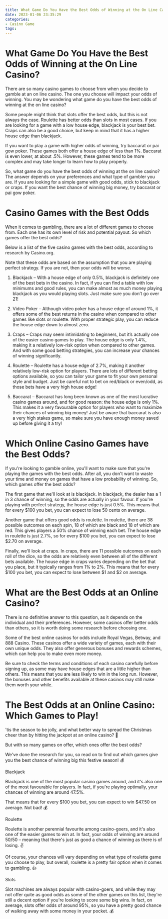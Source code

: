 ```yaml
---
title: What Game Do You Have the Best Odds of Winning at the On Line Casino
date: 2023-01-06 23:35:29
categories:
- Casino Game
tags:
---
```



#  What Game Do You Have the Best Odds of Winning at the On Line Casino?

There are so many casino games to choose from when you decide to gamble at an on line casino. The one you choose will impact your odds of winning. You may be wondering what game do you have the best odds of winning at the on line casino?

Some people might think that slots offer the best odds, but this is not always the case. Roulette has better odds than slots in most cases. If you are looking for a game with a low house edge, blackjack is your best bet. Craps can also be a good choice, but keep in mind that it has a higher house edge than blackjack.

If you want to play a game with higher odds of winning, try baccarat or pai gow poker. These games both offer a house edge of less than 1%. Baccarat is even lower, at about .5%. However, these games tend to be more complex and may take longer to learn how to play properly.

So, what game do you have the best odds of winning at the on line casino? The answer depends on your preferences and what type of gambler you are. If you are looking for a simple game with good odds, stick to blackjack or craps. If you want the best chance of winning big money, try baccarat or pai gow poker.

#  Casino Games with the Best Odds

When it comes to gambling, there are a lot of different games to choose from. Each one has its own level of risk and potential payout. So which games offer the best odds?

Below is a list of the five casino games with the best odds, according to research by Casino.org.

Note that these odds are based on the assumption that you are playing perfect strategy. If you are not, then your odds will be worse.

1. Blackjack – With a house edge of only 0.5%, blackjack is definitely one of the best bets in the casino. In fact, if you can find a table with low minimums and good rules, you can make almost as much money playing blackjack as you would playing slots. Just make sure you don’t go over 21!

2. Video Poker – Although video poker has a house edge of around 1%, it offers some of the best returns in the casino when compared to other games like slots or roulette. With proper strategic play, you can reduce the house edge down to almost zero.

3. Craps – Craps may seem intimidating to beginners, but it’s actually one of the easier casino games to play. The house edge is only 1.4%, making it a relatively low-risk option when compared to other games. And with some good betting strategies, you can increase your chances of winning significantly.

4. Roulette – Roulette has a house edge of 2.7%, making it another relatively low-risk option for players. There are lots of different betting options available, so you can tailor your game to fit your own personal style and budget. Just be careful not to bet on red/black or even/odd, as those bets have a very high house edge!

5. Baccarat – Baccarat has long been known as one of the most lucrative casino games around, and for good reason: the house edge is only 1%. This makes it a very favourable option for players who want to maximize their chances of winning big money! Just be aware that baccarat is also a very high stakes game, so make sure you have enough money saved up before giving it a try!

#  Which Online Casino Games have the Best Odds?

If you're looking to gamble online, you'll want to make sure that you're playing the games with the best odds. After all, you don't want to waste your time and money on games that have a low probability of winning. So, which games offer the best odds?

The first game that we'll look at is blackjack. In blackjack, the dealer has a 1 in 3 chance of winning, so the odds are actually in your favour. If you're playing with perfect strategy, the house edge is just 0.5%. This means that for every $100 you bet, you can expect to lose 50 cents on average.

Another game that offers good odds is roulette. In roulette, there are 38 possible outcomes on each spin, 18 of which are black and 18 of which are red. This gives players a 50% chance of winning each bet. The house edge in roulette is just 2.7%, so for every $100 you bet, you can expect to lose $2.70 on average.

Finally, we'll look at craps. In craps, there are 11 possible outcomes on each roll of the dice, so the odds are relatively even between all of the different bets available. The house edge in craps varies depending on the bet that you place, but it typically ranges from 1% to 2%. This means that for every $100 you bet, you can expect to lose between $1 and $2 on average.

#  What are the Best Odds at an Online Casino?

There is no definitive answer to this question, as it depends on the individual and their preferences. However, some casinos offer better odds than others, so it is worth doing some research before choosing one.

Some of the best online casinos for odds include Royal Vegas, Betway, and 888 Casino. These casinos offer a wide variety of games, each with their own unique odds. They also offer generous bonuses and rewards schemes, which can help you to make even more money.

Be sure to check the terms and conditions of each casino carefully before signing up, as some may have house edges that are a little higher than others. This means that you are less likely to win in the long run. However, the bonuses and other benefits available at these casinos may still make them worth your while.

#  The Best Odds at an Online Casino: Which Games to Play!
'tis the season to be jolly, and what better way to spread the Christmas cheer than by hitting the jackpot at an online casino? 🎁

But with so many games on offer, which ones offer the best odds?

We've done the research for you, so read on to find out which games give you the best chance of winning big this festive season! 💰

Blackjack

Blackjack is one of the most popular casino games around, and it's also one of the most favourable for players. In fact, if you're playing optimally, your chances of winning are around 47.5%.

That means that for every $100 you bet, you can expect to win $47.50 on average. Not bad! 💰

Roulette

Roulette is another perennial favourite among casino-goers, and it's also one of the easier games to win at. In fact, your odds of winning are around 50/50 – meaning that there's just as good a chance of winning as there is of losing. ✌️

Of course, your chances will vary depending on what type of roulette game you choose to play, but overall, roulette is a pretty fair option when it comes to gambling. 👍

Slots

 Slot machines are always popular with casino-goers, and while they may not offer quite as good odds as some of the other games on this list, they're still a decent option if you're looking to score some big wins. In fact, on average, slots offer odds of around 95%, so you have a pretty good chance of walking away with some money in your pocket. 💰